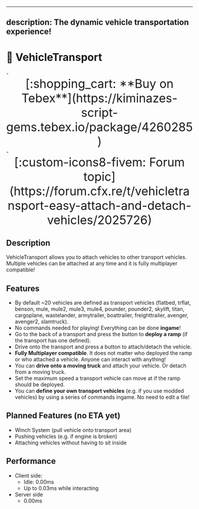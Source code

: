 
---
description: The dynamic vehicle transportation experience!
---

# 🚚 VehicleTransport

<div class="grid cards" markdown>
- <center><span style="font-size: 32px;">[:shopping_cart: **Buy on Tebex**](https://kiminazes-script-gems.tebex.io/package/4260285)</span></center>
- <center><span style="font-size: 32px;">[:custom-icons8-fivem: Forum topic](https://forum.cfx.re/t/vehicletransport-easy-attach-and-detach-vehicles/2025726)</span></center>
</div>

## Description

VehicleTransport allows you to attach vehicles to other transport vehicles. Multiple vehicles can 
be attached at any time and it is fully multiplayer compatible!

<div class="youtube-placeholder" data-videotitle="VehicleTransport Showcase" data-videoid="gOuzupboNmQ"></div>

## Features

* By default \~20 vehicles are defined as transport vehicles (flatbed, trflat, benson, mule, mule2, 
  mule3, mule4, pounder, pounder2, skylift, titan, cargoplane, wastelander, armytrailer, 
  boattrailer, freighttrailer, avenger, avenger2, slamtruck).
* No commands needed for playing! Everything can be done **ingame**!
* Go to the back of a transport and press the button to **deploy a ramp** (if the transport has one 
  defined).
* Drive onto the transport and press a button to attach/detach the vehicle.
* **Fully Multiplayer compatible**. It does not matter who deployed the ramp or who attached a 
  vehicle. Anyone can interact with anything!
* You can **drive onto a moving truck** and attach your vehicle. Or detach from a moving truck.
* Set the maximum speed a transport vehicle can move at if the ramp should be deployed.
* You can **define your own transport vehicles** (e.g. if you use modded vehicles) by using a 
  series of commands ingame. No need to edit a file!

## Planned Features (no ETA yet)

* Winch System (pull vehicle onto transport area)
* Pushing vehicles (e.g. if engine is broken)
* Attaching vehicles without having to sit inside

## Performance

* Client side:
  * Idle: 0.00ms
  * Up to 0.03ms while interacting
* Server side
  * 0.00ms
